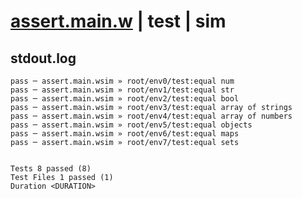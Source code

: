 # [assert.main.w](../../../../../../examples/tests/sdk_tests/expect/assert.main.w) | test | sim

## stdout.log
```log
pass ─ assert.main.wsim » root/env0/test:equal num             
pass ─ assert.main.wsim » root/env1/test:equal str             
pass ─ assert.main.wsim » root/env2/test:equal bool            
pass ─ assert.main.wsim » root/env3/test:equal array of strings
pass ─ assert.main.wsim » root/env4/test:equal array of numbers
pass ─ assert.main.wsim » root/env5/test:equal objects         
pass ─ assert.main.wsim » root/env6/test:equal maps            
pass ─ assert.main.wsim » root/env7/test:equal sets            
 
 
Tests 8 passed (8)
Test Files 1 passed (1)
Duration <DURATION>
```

